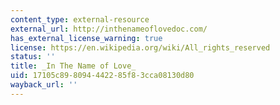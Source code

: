 ```yaml
---
content_type: external-resource
external_url: http://inthenameoflovedoc.com/
has_external_license_warning: true
license: https://en.wikipedia.org/wiki/All_rights_reserved
status: ''
title: _In The Name of Love_
uid: 17105c89-8094-4422-85f8-3cca08130d80
wayback_url: ''
---
```

